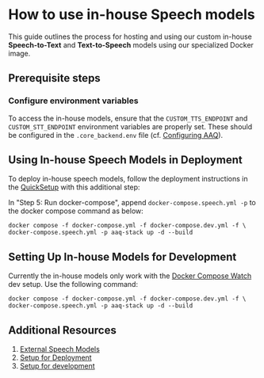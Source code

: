 # How to use in-house Speech models

This guide outlines the process for hosting and using our custom in-house **Speech-to-Text** and **Text-to-Speech** models using our specialized Docker image.

## Prerequisite steps

### Configure environment variables

To access the in-house models, ensure that the `CUSTOM_TTS_ENDPOINT` and `CUSTOM_STT_ENDPOINT` environment variables are properly set. These should be configured in the `.core_backend.env` file (cf. [Configuring AAQ](../../deployment/config-options.md#configuring-the-backend-core_backend)).

## Using In-house Speech Models in Deployment

To deploy in-house speech models, follow the deployment instructions in the [QuickSetup](../../deployment/quick-setup.md) with this additional step:

In "Step 5: Run docker-compose", append `docker-compose.speech.yml -p` to the docker compose command as below:

```shell
docker compose -f docker-compose.yml -f docker-compose.dev.yml -f \
docker-compose.speech.yml -p aaq-stack up -d --build
```

## Setting Up In-house Models for Development

Currently the in-house models only work with the [Docker Compose Watch](../../develop/setup.md#set-up-using-docker-compose-watch) dev setup. Use the following command:

```shell
docker compose -f docker-compose.yml -f docker-compose.dev.yml -f \
docker-compose.speech.yml -p aaq-stack up -d --build
```

## Additional Resources

1. [External Speech Models](./external-apis.md)
2. [Setup for Deployment](../../deployment/quick-setup.md)
3. [Setup for development](../../develop/setup.md)
